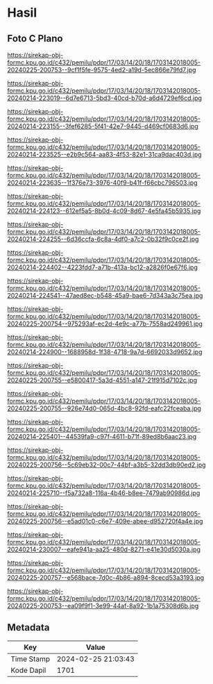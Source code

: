 # Hasil

## Foto C Plano

https://sirekap-obj-formc.kpu.go.id/c432/pemilu/pdpr/17/03/14/20/18/1703142018005-20240225-200753--9cf1f5fe-9575-4ed2-a19d-5ec866e79fd7.jpg

https://sirekap-obj-formc.kpu.go.id/c432/pemilu/pdpr/17/03/14/20/18/1703142018005-20240214-223019--6d7e6713-5bd3-40cd-b70d-a6d4729ef6cd.jpg

https://sirekap-obj-formc.kpu.go.id/c432/pemilu/pdpr/17/03/14/20/18/1703142018005-20240214-223155--3fef6285-5f41-42e7-9445-d469cf0683d6.jpg

https://sirekap-obj-formc.kpu.go.id/c432/pemilu/pdpr/17/03/14/20/18/1703142018005-20240214-223525--e2b9c564-aa83-4f53-82e1-31ca9dac403d.jpg

https://sirekap-obj-formc.kpu.go.id/c432/pemilu/pdpr/17/03/14/20/18/1703142018005-20240214-223635--1f376e73-3976-40f9-b41f-f66cbc796503.jpg

https://sirekap-obj-formc.kpu.go.id/c432/pemilu/pdpr/17/03/14/20/18/1703142018005-20240214-224123--612ef5a5-8b0d-4c09-8d67-4e5fa45b5935.jpg

https://sirekap-obj-formc.kpu.go.id/c432/pemilu/pdpr/17/03/14/20/18/1703142018005-20240214-224255--6d36ccfa-6c8a-4df0-a7c2-0b32f9c0ce2f.jpg

https://sirekap-obj-formc.kpu.go.id/c432/pemilu/pdpr/17/03/14/20/18/1703142018005-20240214-224402--4223fdd7-a71b-413a-bc12-a2826f0e67f6.jpg

https://sirekap-obj-formc.kpu.go.id/c432/pemilu/pdpr/17/03/14/20/18/1703142018005-20240214-224541--47aed8ec-b548-45a9-bae6-7d343a3c75ea.jpg

https://sirekap-obj-formc.kpu.go.id/c432/pemilu/pdpr/17/03/14/20/18/1703142018005-20240225-200754--975293af-ec2d-4e9c-a77b-7558ad249961.jpg

https://sirekap-obj-formc.kpu.go.id/c432/pemilu/pdpr/17/03/14/20/18/1703142018005-20240214-224900--1688958d-1f38-4718-9a7d-6692033d9652.jpg

https://sirekap-obj-formc.kpu.go.id/c432/pemilu/pdpr/17/03/14/20/18/1703142018005-20240225-200755--e5800417-5a3d-4551-a147-21f915d7102c.jpg

https://sirekap-obj-formc.kpu.go.id/c432/pemilu/pdpr/17/03/14/20/18/1703142018005-20240225-200755--926e74d0-065d-4bc8-92fd-eafc22fceaba.jpg

https://sirekap-obj-formc.kpu.go.id/c432/pemilu/pdpr/17/03/14/20/18/1703142018005-20240214-225401--44539fa9-c97f-4611-b71f-89ed8b6aac23.jpg

https://sirekap-obj-formc.kpu.go.id/c432/pemilu/pdpr/17/03/14/20/18/1703142018005-20240225-200756--5c69eb32-00c7-44bf-a3b5-32dd3db90ed2.jpg

https://sirekap-obj-formc.kpu.go.id/c432/pemilu/pdpr/17/03/14/20/18/1703142018005-20240214-225710--f5a732a8-116a-4b46-b8ee-7479ab90986d.jpg

https://sirekap-obj-formc.kpu.go.id/c432/pemilu/pdpr/17/03/14/20/18/1703142018005-20240225-200756--e5ad01c0-c6e7-409e-abee-d952720f4a4e.jpg

https://sirekap-obj-formc.kpu.go.id/c432/pemilu/pdpr/17/03/14/20/18/1703142018005-20240214-230007--eafe941a-aa25-480d-8271-e41e30d5030a.jpg

https://sirekap-obj-formc.kpu.go.id/c432/pemilu/pdpr/17/03/14/20/18/1703142018005-20240225-200757--e568bace-7d0c-4b86-a894-8cecd53a3193.jpg

https://sirekap-obj-formc.kpu.go.id/c432/pemilu/pdpr/17/03/14/20/18/1703142018005-20240225-200753--ea09f9f1-3e99-44af-8a92-1b1a75308d6b.jpg


## Metadata

| Key        | Value               |
| ---------- | ------------------- |
| Time Stamp | 2024-02-25 21:03:43 |
| Kode Dapil | 1701                |



